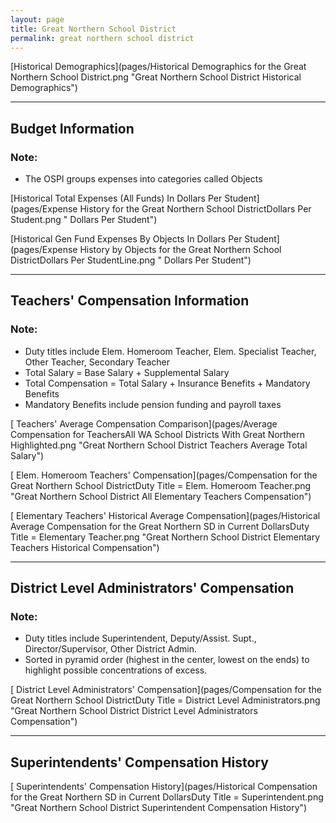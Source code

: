 ```yaml
---
layout: page
title: Great Northern School District
permalink: great northern school district
---
```



[Historical Demographics](pages/Historical Demographics for the Great Northern School District.png "Great Northern School District Historical Demographics")

___

## Budget Information
### Note:
- The OSPI groups expenses into categories called Objects

[Historical Total Expenses (All Funds) In Dollars Per Student](pages/Expense History for the Great Northern School DistrictDollars Per Student.png " Dollars Per Student")

[Historical Gen Fund Expenses By Objects In Dollars Per Student](pages/Expense History by Objects for the Great Northern School DistrictDollars Per StudentLine.png " Dollars Per Student")


___

## Teachers' Compensation Information
### Note:
- Duty titles include Elem. Homeroom Teacher, Elem. Specialist Teacher, Other Teacher, Secondary Teacher
- Total Salary = Base Salary + Supplemental Salary
- Total Compensation = Total Salary + Insurance Benefits + Mandatory Benefits
- Mandatory Benefits include pension funding and payroll taxes

[ Teachers' Average Compensation Comparison](pages/Average Compensation for TeachersAll WA School Districts With Great Northern Highlighted.png "Great Northern School District Teachers Average Total Salary")

[ Elem. Homeroom Teachers' Compensation](pages/Compensation for the Great Northern School DistrictDuty Title = Elem. Homeroom Teacher.png "Great Northern School District All Elementary Teachers Compensation")

[ Elementary Teachers' Historical Average Compensation](pages/Historical Average Compensation for the Great Northern SD in Current DollarsDuty Title = Elementary Teacher.png "Great Northern School District Elementary Teachers Historical Compensation")


___

## District Level Administrators' Compensation

### Note:
- Duty titles include Superintendent, Deputy/Assist. Supt., Director/Supervisor, Other District Admin.
- Sorted in pyramid order (highest in the center, lowest on the ends) to highlight possible concentrations of excess.

[ District Level Administrators' Compensation](pages/Compensation for the Great Northern School DistrictDuty Title = District Level Administrators.png "Great Northern School District District Level Administrators Compensation")


___

## Superintendents' Compensation History

[ Superintendents' Compensation History](pages/Historical Compensation for the Great Northern SD in Current DollarsDuty Title = Superintendent.png "Great Northern School District Superintendent Compensation History")

